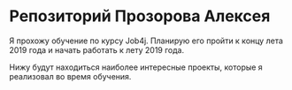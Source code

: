 # Репозиторий Прозорова Алексея

Я прохожу обучение по курсу Job4j. Планирую его пройти к концу лета 2019 года и начать работать к лету 2019 года.

Нижу будут находиться наиболее интересные проекты, которые я реализовал во время обучения.
